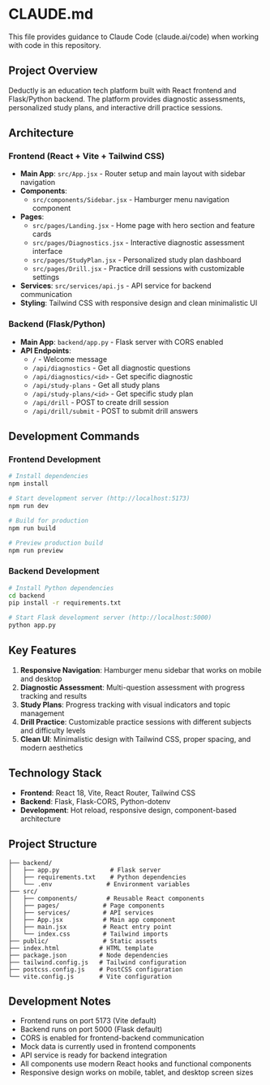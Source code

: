 # CLAUDE.md

This file provides guidance to Claude Code (claude.ai/code) when working with code in this repository.

## Project Overview

Deductly is an education tech platform built with React frontend and Flask/Python backend. The platform provides diagnostic assessments, personalized study plans, and interactive drill practice sessions.

## Architecture

### Frontend (React + Vite + Tailwind CSS)
- **Main App**: `src/App.jsx` - Router setup and main layout with sidebar navigation
- **Components**:
  - `src/components/Sidebar.jsx` - Hamburger menu navigation component
- **Pages**:
  - `src/pages/Landing.jsx` - Home page with hero section and feature cards
  - `src/pages/Diagnostics.jsx` - Interactive diagnostic assessment interface
  - `src/pages/StudyPlan.jsx` - Personalized study plan dashboard
  - `src/pages/Drill.jsx` - Practice drill sessions with customizable settings
- **Services**: `src/services/api.js` - API service for backend communication
- **Styling**: Tailwind CSS with responsive design and clean minimalistic UI

### Backend (Flask/Python)
- **Main App**: `backend/app.py` - Flask server with CORS enabled
- **API Endpoints**:
  - `/` - Welcome message
  - `/api/diagnostics` - Get all diagnostic questions
  - `/api/diagnostics/<id>` - Get specific diagnostic
  - `/api/study-plans` - Get all study plans
  - `/api/study-plans/<id>` - Get specific study plan
  - `/api/drill` - POST to create drill session
  - `/api/drill/submit` - POST to submit drill answers

## Development Commands

### Frontend Development
```bash
# Install dependencies
npm install

# Start development server (http://localhost:5173)
npm run dev

# Build for production
npm run build

# Preview production build
npm run preview
```

### Backend Development
```bash
# Install Python dependencies
cd backend
pip install -r requirements.txt

# Start Flask development server (http://localhost:5000)
python app.py
```

## Key Features

1. **Responsive Navigation**: Hamburger menu sidebar that works on mobile and desktop
2. **Diagnostic Assessment**: Multi-question assessment with progress tracking and results
3. **Study Plans**: Progress tracking with visual indicators and topic management
4. **Drill Practice**: Customizable practice sessions with different subjects and difficulty levels
5. **Clean UI**: Minimalistic design with Tailwind CSS, proper spacing, and modern aesthetics

## Technology Stack

- **Frontend**: React 18, Vite, React Router, Tailwind CSS
- **Backend**: Flask, Flask-CORS, Python-dotenv
- **Development**: Hot reload, responsive design, component-based architecture

## Project Structure

```
├── backend/
│   ├── app.py              # Flask server
│   ├── requirements.txt    # Python dependencies
│   └── .env               # Environment variables
├── src/
│   ├── components/        # Reusable React components
│   ├── pages/            # Page components
│   ├── services/         # API services
│   ├── App.jsx           # Main app component
│   ├── main.jsx          # React entry point
│   └── index.css         # Tailwind imports
├── public/               # Static assets
├── index.html           # HTML template
├── package.json         # Node dependencies
├── tailwind.config.js   # Tailwind configuration
├── postcss.config.js    # PostCSS configuration
└── vite.config.js       # Vite configuration
```

## Development Notes

- Frontend runs on port 5173 (Vite default)
- Backend runs on port 5000 (Flask default)
- CORS is enabled for frontend-backend communication
- Mock data is currently used in frontend components
- API service is ready for backend integration
- All components use modern React hooks and functional components
- Responsive design works on mobile, tablet, and desktop screen sizes